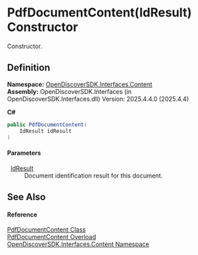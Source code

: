 # PdfDocumentContent(IdResult) Constructor


Constructor.



## Definition
**Namespace:** <a href="79f11d04-c275-b915-db5b-ab2227989555">OpenDiscoverSDK.Interfaces.Content</a>  
**Assembly:** OpenDiscoverSDK.Interfaces (in OpenDiscoverSDK.Interfaces.dll) Version: 2025.4.4.0 (2025.4.4)

**C#**
``` C#
public PdfDocumentContent(
	IdResult idResult
)
```



#### Parameters
<dl><dt>  <a href="b988a0c1-116e-339f-6db3-dfdf9ab0247a">IdResult</a></dt><dd>Document identification result for this document.</dd></dl>

## See Also


#### Reference
<a href="3bd6de6c-0baa-4567-da66-9d3eb1cf9ea0">PdfDocumentContent Class</a>  
<a href="f0488db0-0bc7-e57f-8898-f741d3e8414f">PdfDocumentContent Overload</a>  
<a href="79f11d04-c275-b915-db5b-ab2227989555">OpenDiscoverSDK.Interfaces.Content Namespace</a>  

